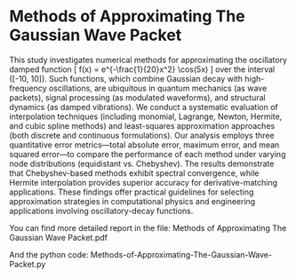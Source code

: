 # Methods of Approximating The Gaussian Wave Packet
This study investigates numerical methods for approximating the oscillatory damped function
\[
f(x) = e^{-\frac{1}{20}x^2} \cos(5x)
\]
over the interval \([-10, 10]\). Such functions, which combine Gaussian decay with high-frequency oscillations, are ubiquitous in quantum mechanics (as wave packets), signal processing (as modulated waveforms), and structural dynamics (as damped vibrations). We conduct a systematic evaluation of interpolation techniques (including monomial, Lagrange, Newton, Hermite, and cubic spline methods) and least-squares approximation approaches (both discrete and continuous formulations). Our analysis employs three quantitative error metrics—total absolute error, maximum error, and mean squared error—to compare the performance of each method under varying node distributions (equidistant vs. Chebyshev). The results demonstrate that Chebyshev-based methods exhibit spectral convergence, while Hermite interpolation provides superior accuracy for derivative-matching applications. These findings offer practical guidelines for selecting approximation strategies in computational physics and engineering applications involving oscillatory-decay functions.

You can find more detailed report in the file: Methods of Approximating The Gaussian Wave Packet.pdf

And the python code: Methods-of-Approximating-The-Gaussian-Wave-Packet.py
